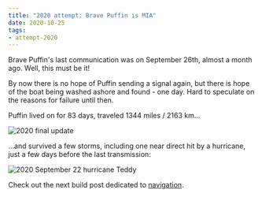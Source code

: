 ```yaml
---
title: "2020 attempt: Brave Puffin is MIA"
date: 2020-10-25
tags:
- attempt-2020
---
```


Brave Puffin's last communication was on September 26th, almost a month ago. Well, this must be it!

By now there is no hope of Puffin sending a signal again, but there is hope of the boat being washed ashore and found - one day. Hard to speculate on the reasons for failure until then.

Puffin lived on for 83 days, traveled 1344 miles / 2163 km...

![2020 final update](/img/2020-attempt-final-track.jpg)

...and survived a few storms, including one near direct hit by a hurricane, just a few days before the last transmission:

![2020 September 22 hurricane Teddy](/img/2020-sep-22-hurricane-teddy.jpg#small)

Check out the next build post dedicated to [navigation](/posts/navigation).